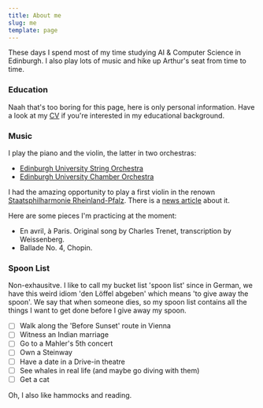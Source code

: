 ```yaml
---
title: About me
slug: me
template: page
---
```


These days I spend most of my time studying AI & Computer Science in Edinburgh.
I also play lots of music and hike up Arthur's seat from time to time.

### Education

Naah that's too boring for this page, here is only personal information. Have a look at my [CV](/static/cv-2f09e8449bd4dab4d3549d491119ef71.pdf) if you're interested in my educational background.

### Music

I play the piano and the violin, the latter in two orchestras:

- [Edinburgh University String Orchestra](https://string.eusa.ed.ac.uk/)
- [Edinburgh University Chamber Orchestra](https://www.eusa.ed.ac.uk/activities/societies/society/euco/)

I had the amazing opportunity to play a first violin in the renown [Staatsphilharmonie Rheinland-Pfalz](https://www.staatsphilharmonie.de/de/programm/14-07-2020). There is a [news article](https://www.metropolnews.info/mp296437/ludwigshafen-deutsche-staatsphilharmonie-kooperiert-mit-musikschulen) about it.

Here are some pieces I'm practicing at the moment:

- En avril, à Paris. Original song by Charles Trenet, transcription by Weissenberg.
- Ballade No. 4, Chopin.

### Spoon List

Non-exhausitve. I like to call my bucket list 'spoon list' since in German, we have this weird idiom 'den Löffel abgeben' which means 'to give away the spoon'. We say that when someone dies, so my spoon list contains all the things I want to get done before I give away my spoon.

- [ ] Walk along the 'Before Sunset' route in Vienna
- [ ] Witness an Indian marriage
- [ ] Go to a Mahler's 5th concert
- [ ] Own a Steinway
- [ ] Have a date in a Drive-in theatre
- [ ] See whales in real life (and maybe go diving with them)
- [ ] Get a cat

Oh, I also like hammocks and reading.
